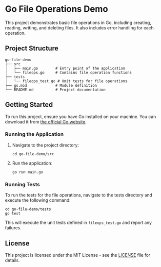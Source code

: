 # Go File Operations Demo

This project demonstrates basic file operations in Go, including creating, reading, writing, and deleting files. It also includes error handling for each operation.

## Project Structure

```
go-file-demo
├── src
│   ├── main.go        # Entry point of the application
│   └── fileops.go     # Contains file operation functions
├── tests
│   └── fileops_test.go # Unit tests for file operations
├── go.mod             # Module definition
└── README.md          # Project documentation
```

## Getting Started

To run this project, ensure you have Go installed on your machine. You can download it from [the official Go website](https://golang.org/dl/).

### Running the Application

1. Navigate to the project directory:
   ```
   cd go-file-demo/src
   ```

2. Run the application:
   ```
   go run main.go
   ```

### Running Tests

To run the tests for the file operations, navigate to the tests directory and execute the following command:

```
cd go-file-demo/tests
go test
```

This will execute the unit tests defined in `fileops_test.go` and report any failures.

## License

This project is licensed under the MIT License - see the [LICENSE](LICENSE) file for details.